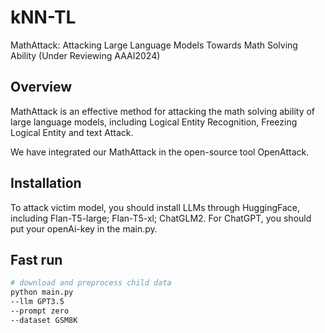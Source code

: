 # kNN-TL
MathAttack: Attacking Large Language Models Towards Math Solving Ability (Under Reviewing AAAI2024)
## Overview

MathAttack is an effective method for attacking the math solving ability of large language models, including Logical Entity Recognition, Freezing Logical Entity and text Attack.

We have integrated our MathAttack in the open-source tool OpenAttack.

## Installation
To attack victim model, you should install LLMs through HuggingFace, including Flan-T5-large; Flan-T5-xl; ChatGLM2.
For ChatGPT, you should put your openAi-key in the main.py.

## Fast run
```bash
# download and preprocess child data
python main.py
--llm GPT3.5
--prompt zero
--dataset GSM8K
```
